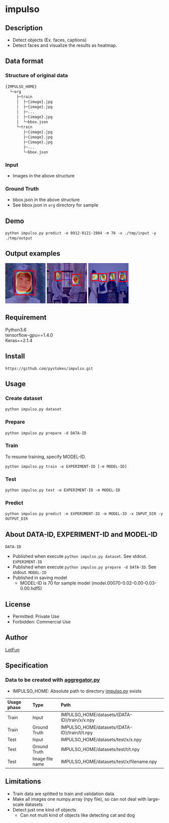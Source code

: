 # __impulso__

## Description
- Detect objects (Ex. faces, captions)
- Detect faces and visualize the results as heatmap.

## Data format
### Structure of original data
```
{IMPULSO_HOME}
  └─org
     ├─train
     │  ├─{image}.jpg
     │  ├─{image}.jpg
     │  ├─...
     │  ├─{image}.jpg
     │  └─bbox.json
     └─train
        ├─{image}.jpg
        ├─{image}.jpg
        ├─{image}.jpg
        ├─...
        └─bbox.json
```

### Input
- Images in the above structure

### Ground Truth
- bbox.json in the above structure
- See bbox.json in `org` directory for sample

## Demo
```
python impulso.py predict -e 0912-0121-1904 -m 70 -x ./tmp/input -y ./tmp/output
```

## Output examples

![Sample1](https://github.com/pystokes/impulso/blob/master/tmp/output/figures/hamabe_minami_1.jpg)
![Sample2](https://github.com/pystokes/impulso/blob/master/tmp/output/figures/hamabe_minami_2.jpg)
![Sample3](https://github.com/pystokes/impulso/blob/master/tmp/output/figures/hamabe_minami_3.jpg)

## Requirement
Python3.6  
tensorflow-gpu==1.4.0  
Keras==2.1.4  

## Install
```
https://github.com/pystokes/impulso.git
```

## Usage
### Create dataset
```
python impulso.py dataset
```

### Prepare
```
python impulso.py prepare -d DATA-ID
```

### Train
To resume training, specify MODEL-ID.
```
python impulso.py train -e EXPERIMENT-ID [-m MODEL-ID]
```

### Test
```
python impulso.py test -e EXPERIMENT-ID -m MODEL-ID
```

### Predict
```
python impulso.py predict -e EXPERIMENT-ID -m MODEL-ID -x INPUT_DIR -y OUTPUT_DIR
```

## About DATA-ID, EXPERIMENT-ID and MODEL-ID
`DATA-ID`
- Published when execute `python impulso.py dataset`. See stdout.
`EXPERIMENT-ID`
- Published when execute `python impulso.py prepare -d DATA-ID`. See stdout.
`MODEL-ID`
- Published in saving model
  - MODEL-ID is 70 for sample model (model.00070-0.02-0.00-0.03-0.00.hdf5)

## License
- Permitted: Private Use  
- Forbidden: Commercial Use  

## Author
[LotFun](https://github.com/pystokes)

## Specification
### Data to be created with [aggregator.py](https://github.com/pystokes/impulso/blob/master/src/aggregator.py)
- IMPULSO_HOME: Absolute path to directory [impulso.py](https://github.com/pystokes/impulso/blob/master/impulso.py) exists

|Usage phase|Type|Path|
|:---|:---|:---|
|Train|Input|IMPULSO_HOME/datasets/{DATA-ID}/train/x/x.npy
|Train|Ground Truth|IMPULSO_HOME/datasets/{DATA-ID}/train/t/t.npy
|Test|Input|IMPULSO_HOME/datasets/test/x/x.npy
|Test|Ground Truth|IMPULSO_HOME/datasets/test/t/t.npy
|Test|Image file name|IMPULSO_HOME/datasets/test/x/filename.npy

## Limitations
- Train data are splitted to train and validation data
- Make all images one numpy.array (npy file), so can not deal with large-scale datasets
- Detect just one kind of objects
  - Can not multi kind of objects like detecting cat and dog

